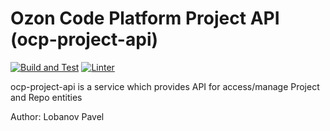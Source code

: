 # Ozon Code Platform Project API (ocp-project-api)
[![Build and Test](https://github.com/ozoncp/ocp-project-api/actions/workflows/go.yml/badge.svg?branch=homework_8)](https://github.com/ozoncp/ocp-project-api/actions/workflows/go.yml) [![Linter](https://github.com/ozoncp/ocp-project-api/actions/workflows/golangci-lint.yml/badge.svg?branch=homework_8)](https://github.com/ozoncp/ocp-project-api/actions/workflows/golangci-lint.yml)

ocp-project-api is a service which provides API for access/manage Project and Repo entities

Author: Lobanov Pavel

